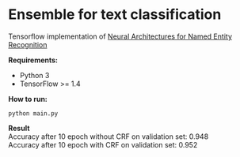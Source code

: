 # Ensemble for text classification  
 
Tensorflow implementation of [Neural Architectures for Named Entity Recognition](https://arxiv.org/abs/1603.01360)

**Requirements:**  

* Python 3  
* TensorFlow >= 1.4  


**How to run:**  
  ```
  python main.py
  ```

**Result**  
Accuracy after 10 epoch without CRF on validation set: 0.948  
Accuracy after 10 epoch with CRF on validation set: 0.952  
